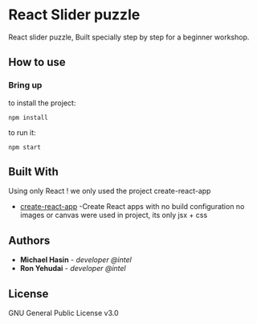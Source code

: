 # React Slider puzzle
React slider puzzle, Built specially step by step for a beginner workshop.


## How to use



### Bring up
to install the project:

```
npm install
```

to run it:

```
npm start
```

## Built With
Using only React !
we only used the project create-react-app 
* [create-react-app](https://github.com/facebookincubator/create-react-app) -Create React apps with no build configuration
no images or canvas were used in project, its only jsx + css


## Authors

* **Michael Hasin** - *developer @intel*  
* **Ron Yehudai** - *developer @intel*  

## License
GNU General Public License v3.0